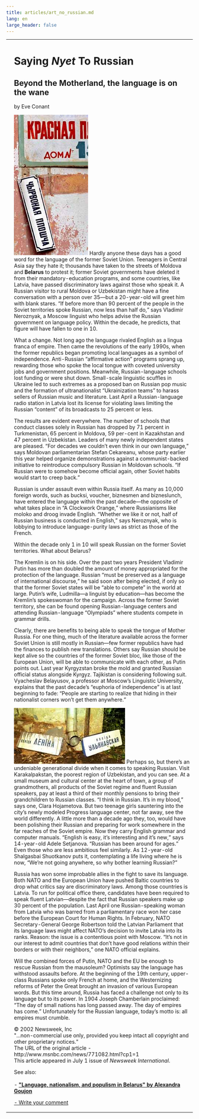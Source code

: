 ```yaml
---
title: articles/art_no_russian.md 
lang: en
large_header: false
---
```



<table>
<tbody>
<tr class="odd">
<td>
</td>
<td>
<h1 id="saying-nyet-to-russian">Saying <em>Nyet</em> To Russian</h1>
<h2 id="beyond-the-motherland-the-language-is-on-the-wane">Beyond the Motherland, the language is on the wane</h2>
<p>by Eve Conant</p>
<p><img src="belarus_language.jpg" width="200" height="379" alt="Bilinguilal street signs. The Language situation in Belarus: is Russian language going to decline?" /> Hardly anyone these days has a good word for the language of the former Soviet Union. Teenagers in Central Asia say they hate it; thousands have taken to the streets of Moldova and <strong>Belarus</strong> to protest it; former Soviet governments have deleted it from their mandatory-education programs, and some countries, like Latvia, have passed discriminatory laws against those who speak it. A Russian visitor to rural Moldova or Uzbekistan might have a fine conversation with a person over 35—but a 20-year-old will greet him with blank stares. “If before more than 90 percent of the people in the Soviet territories spoke Russian, now less than half do,” says Vladimir Neroznyak, a Moscow linguist who helps advise the Russian government on language policy. Within the decade, he predicts, that figure will have fallen to one in 10.</p>
<p>What a change. Not long ago the language rivaled English as a lingua franca of empire. Then came the revolutions of the early 1990s, when the former republics began promoting local languages as a symbol of independence. Anti-Russian “affirmative action” programs sprang up, rewarding those who spoke the local tongue with coveted university jobs and government positions. Meanwhile, Russian-language schools lost funding or were shut down. Small-scale linguistic scuffles in Ukraine led to such extremes as a proposed ban on Russian pop music and the formation of ultranationalist “Ukrainization teams” to harass sellers of Russian music and literature. Last April a Russian-language radio station in Latvia lost its license for violating laws limiting the Russian “content” of its broadcasts to 25 percent or less.</p>
<p>The results are evident everywhere. The number of schools that conduct classes solely in Russian has dropped by 71 percent in Turkmenistan, 65 percent in Moldova, 59 per-cent in Kazakhstan and 47 percent in Uzbekistan. Leaders of many newly independent states are pleased. “For decades we couldn’t even think in our own language,” says Moldovan parliamentarian Stefan Cekareanu, whose party earlier this year helped organize demonstrations against a communist-backed initiative to reintroduce compulsory Russian in Moldovan schools. “If Russian were to somehow become official again, other Soviet habits would start to creep back.”</p>
<p>Russian is under assault even within Russia itself. As many as 10,000 foreign words, such as bucksi, voucher, biznesmen and bizneslunch, have entered the language within the past decade—the opposite of what takes place in “A Clockwork Orange,” where Russianisms like moloko and droog invade English. “Whether we like it or not, half of Russian business is conducted in English,” says Neroznyak, who is lobbying to introduce language-purity laws as strict as those of the French.</p>
<p>Within the decade only 1 in 10 will speak Russian on the former Soviet territories. What about Belarus?</p>
<p>The Kremlin is on his side. Over the past two years President Vladimir Putin has more than doubled the amount of money appropriated for the protection of the language. Russian “must be preserved as a language of international discourse,” he said soon after being elected, if only so that the former Soviet states will be “able to compete” in the world at large. Putin’s wife, Ludmilla—a linguist by education—has become the Kremlin’s spokeswoman for the campaign. Across the former Soviet territory, she can be found opening Russian-language centers and attending Russian-language “Olympiads” where students compete in grammar drills.</p>
<p>Clearly, there are benefits to being able to speak the tongue of Mother Russia. For one thing, much of the literature available across the former Soviet Union is still mostly in Russian—few former republics have had the finances to publish new translations. Others say Russian should be kept alive so the countries of the former Soviet bloc, like those of the European Union, will be able to communicate with each other, as Putin points out. Last year Kyrgyzstan broke the mold and granted Russian official status alongside Kyrgyz. Tajikistan is considering following suit. Vyacheslav Belayusov, a professor at Moscow’s Linguistic University, explains that the past decade’s “euphoria of independence” is at last beginning to fade: “People are starting to realize that hiding in their nationalist corners won’t get them anywhere.”</p>
<p><img src="belarus_language2.jpg" width="300" height="151" alt="Fallen street signs. Languages in Belarus: is Russian language going to decline?" /> Perhaps so, but there’s an undeniable generational divide when it comes to speaking Russian. Visit Karakalpakstan, the poorest region of Uzbekistan, and you can see. At a small museum and cultural center at the heart of town, a group of grandmothers, all products of the Soviet regime and fluent Russian speakers, pay at least a third of their monthly pensions to bring their grandchildren to Russian classes. “I think in Russian. It’s in my blood,” says one, Clara Hojametova. But two teenage girls sauntering into the city’s newly modeled Progress language center, not far away, see the world differently. A little more than a decade ago they, too, would have been polishing their Russian and preparing for work somewhere in the far reaches of the Soviet empire. Now they carry English grammar and computer manuals. “English is easy, it’s interesting and it’s new,” says 14-year-old Adele Setjanova. “Russian has been around for ages.” Even those who are less ambitious feel similarly. As 12-year-old Shalgasbai Shuotkanov puts it, contemplating a life living where he is now, “We’re not going anywhere, so why bother learning Russian?”</p>
<p>Russia has won some improbable allies in the fight to save its language. Both NATO and the European Union have pushed Baltic countries to drop what critics say are discriminatory laws. Among those countries is Latvia. To run for political office there, candidates have been required to speak fluent Latvian—despite the fact that Russian speakers make up 30 percent of the population. Last April one Russian-speaking woman from Latvia who was barred from a parliamentary race won her case before the European Court for Human Rights. In February, NATO Secretary-General George Robertson told the Latvian Parliament that its language laws might affect NATO’s decision to invite Latvia into its ranks. Reason: the issue is a contentious point with Moscow. “It’s not in our interest to admit countries that don’t have good relations within their borders or with their neighbors,” one NATO official explains.</p>
<p>Will the combined forces of Putin, NATO and the EU be enough to rescue Russian from the mausoleum? Optimists say the language has withstood assaults before. At the beginning of the 19th century, upper-class Russians spoke only French at home, and the Westernizing reforms of Peter the Great brought an invasion of various European words. But this time around, Russia has faced a challenge not only to its language but to its power. In 1904 Joseph Chamberlain proclaimed: “The day of small nations has long passed away. The day of empires has come.” Unfortunately for the Russian language, today’s motto is: all empires must crumble.</p>
<p>© 2002 Newsweek, Inc<br />
"...non-commercial use only, provided you keep intact all copyright and other proprietary notices."<br />
The URL of the original article - http://www.msnbc.com/news/771082.html?cp1=1<br />
This article appeared in July 1 issue of <em>Newsweek International</em>.<br />
</p>
<p>See also:<br />
<br />
- <strong><a href="articles/art_goujon1.html">"Language, nationalism, and populism in Belarus" by Alexandra Goujon</a></strong><br />
</p>
<p><span class="small"><a href="gb_add.html?ref=http%3A%2F%2Fwww%2Epravapis%2Eorg%2Fart%5Fno%5Frussian%2Easp">- Write your comment</a></span></p></td>
</tr>
</tbody>
</table>
